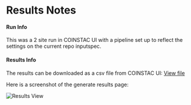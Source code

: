 # Results Notes

#### Run Info

This was a 2 site run in COINSTAC UI with a pipeline set up to reflect the settings on the current repo inputspec. 

#### Results Info

The results can be downloaded as a csv file from COINSTAC UI: [View file](https://github.com/trendscenter/coinstac-combat/tree/ridge-combat/test/results/results.csv)

Here is a screenshot of the generate results page: 

![Results View](https://github.com/trendscenter/coinstac-combat/tree/ridge-combat/test/results.png "Results View")